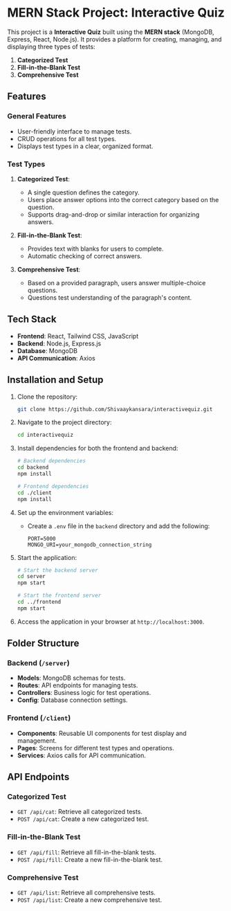 # MERN Stack Project: Interactive Quiz

This project is a **Interactive Quiz** built using the **MERN stack** (MongoDB, Express, React, Node.js). It provides a platform for creating, managing, and displaying three types of tests:

1. **Categorized Test**
2. **Fill-in-the-Blank Test**
3. **Comprehensive Test**

## Features

### General Features
- User-friendly interface to manage tests.
- CRUD operations for all test types.
- Displays test types in a clear, organized format.

### Test Types
1. **Categorized Test**: 
   - A single question defines the category.
   - Users place answer options into the correct category based on the question.
   - Supports drag-and-drop or similar interaction for organizing answers.

2. **Fill-in-the-Blank Test**:
   - Provides text with blanks for users to complete.
   - Automatic checking of correct answers.

3. **Comprehensive Test**:
   - Based on a provided paragraph, users answer multiple-choice questions.
   - Questions test understanding of the paragraph's content.

## Tech Stack

- **Frontend**: React, Tailwind CSS, JavaScript
- **Backend**: Node.js, Express.js
- **Database**: MongoDB
- **API Communication**: Axios

## Installation and Setup

1. Clone the repository:
   ```bash
   git clone https://github.com/Shivaaykansara/interactivequiz.git
   ```

2. Navigate to the project directory:
   ```bash
   cd interactivequiz
   ```

3. Install dependencies for both the frontend and backend:
   ```bash
   # Backend dependencies
   cd backend
   npm install

   # Frontend dependencies
   cd ./client
   npm install
   ```

4. Set up the environment variables:
   - Create a `.env` file in the `backend` directory and add the following:
     ```env
     PORT=5000
     MONGO_URI=your_mongodb_connection_string
     ```

5. Start the application:
   ```bash
   # Start the backend server
   cd server
   npm start

   # Start the frontend server
   cd ../frontend
   npm start
   ```

6. Access the application in your browser at `http://localhost:3000`.

## Folder Structure

### Backend (`/server`)
- **Models**: MongoDB schemas for tests.
- **Routes**: API endpoints for managing tests.
- **Controllers**: Business logic for test operations.
- **Config**: Database connection settings.

### Frontend (`/client`)
- **Components**: Reusable UI components for test display and management.
- **Pages**: Screens for different test types and operations.
- **Services**: Axios calls for API communication.

## API Endpoints

### Categorized Test
- `GET /api/cat`: Retrieve all categorized tests.
- `POST /api/cat`: Create a new categorized test.

### Fill-in-the-Blank Test
- `GET /api/fill`: Retrieve all fill-in-the-blank tests.
- `POST /api/fill`: Create a new fill-in-the-blank test.

### Comprehensive Test
- `GET /api/list`: Retrieve all comprehensive tests.
- `POST /api/list`: Create a new comprehensive test.
